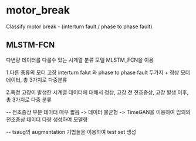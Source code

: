 # motor_break
Classify motor break - (interturn  fault / phase to phase fault)


## MLSTM-FCN
다변량 데이터를 다룰수 있는 시계열 분류 모델 MLSTM_FCN을 이용

1.다른 종류의 모터 고장 interturn falut 와 phase to phase fault 두가지 + 정상 모터 데이터, 총 3가지로 다중분류

2.특정 고장이 발생한 시계열 데이터에 대해서 정상, 고장 전 전조증상, 고장 발생 이후, 총 3가지로 다중 분류

-- 전조증상 부분 데이터 매우 짧음 -> 데이터 불균형 -> TimeGAN을 이용하여 임의의 전조증상 데이터 다량 생성하여 모델링

-- tsaug의 augmentation 기법들을 이용하여 test set 생성
